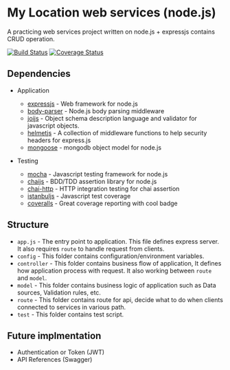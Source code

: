 # My Location web services (node.js)
A practicing web services project written on node.js + expressjs contains CRUD operation.

[![Build Status](https://travis-ci.org/valacuz/my-location-node.svg?branch=master)](https://travis-ci.org/valacuz/my-location-node) [![Coverage Status](https://coveralls.io/repos/github/valacuz/my-location-node/badge.svg?branch=master)](https://coveralls.io/github/valacuz/my-location-node?branch=master)

## Dependencies
- Application
    - [expressjs](https://github.com/expressjs/express) - Web framework for node.js
    - [body-parser](https://github.com/expressjs/body-parser) - Node.js body parsing middleware
    - [joijs](https://github.com/hapijs/joi) - Object schema description language and validator for javascript objects.
    - [helmetjs](https://github.com/helmetjs/helmet) - A collection of middleware functions to help security headers for express.js
    - [mongoose](http://mongoosejs.com/) - mongodb object model for node.js

- Testing
    - [mocha](https://mochajs.org) - Javascript testing framework for node.js
    - [chaijs](http://www.chaijs.com) - BDD/TDD assertion library for node.js
    - [chai-http](https://github.com/chaijs/chai-http) - HTTP integration testing for chai assertion
    - [istanbuljs](https://github.com/istanbuljs/nyc) - Javascript test coverage
    - [coveralls](https://github.com/nickmerwin/node-coveralls) - Great coverage reporting with cool badge 

## Structure
- `app.js` - The entry point to application. This file defines express server. It also requires `route` to handle request from clients.
- `config` - This folder contains configuration/environment variables.
- `controller` - This folder contains business flow of application, It defines how application process with request. It also working between `route` and `model`.
- `model` - This folder contains business logic of application such as Data sources, Validation rules, etc.
- `route` - This folder contains route for api, decide what to do when clients connected to services in various path.
- `test` - This folder contains test script.

## Future implmentation
- Authentication or Token (JWT)
- API References (Swagger)